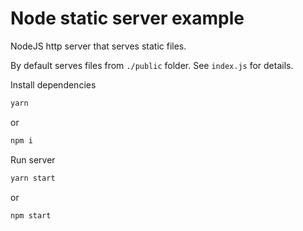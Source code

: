 Node static server example
==========================

NodeJS http server that serves static files.

By default serves files from `./public` folder. See `index.js` for details.


Install dependencies

``` bash
yarn
```

or

```bash
npm i
```

Run server

```bash
yarn start
```

or

```bash
npm start
```
